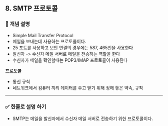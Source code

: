 ## 8.  SMTP 프로토콜

### 🧠 개념 설명
- Simple Mail Transfer Protocol
- 메일을 보내는데 사용하는 프로토콜이다.
- 25 포트를 사용하고 보안 연결의 경우에는 587, 465번을 사용한다
- 발신자 -> 수신자 메일 서버로 메일을 전송하는 역할을 한다
- 수신자가 메일을 확인할때는 POP3/IMAP 프로토콜이 사용된다

**프로토콜**
- 통신 규칙
- 네트워크에서 컴퓨터 끼리 데이터를 주고 받기 위해 정해 놓은 약속, 규칙

---
### ✅ 한줄로 설명 하기
- SMTP는 메일을 발신자에서 수신자 메일 서버로 전송하기 위한 프로토콜이다.
